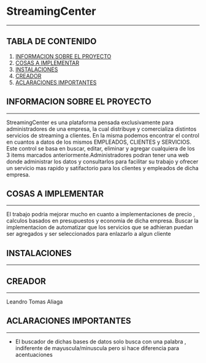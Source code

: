 # StreamingCenter
***


## TABLA DE CONTENIDO 
1. [INFORMACION SOBRE EL PROYECTO](#proyecto)
2. [COSAS A IMPLEMENTAR](#A-mejorar)
3. [INSTALACIONES](#instalaciones)
4. [CREADOR](#creador)
5. [ACLARACIONES IMPORTANTES](#aclaraciones)


## INFORMACION SOBRE EL PROYECTO 
***
StreamingCenter es una plataforma pensada exclusivamente para administradores de una empresa, la cual distribuye y comercializa distintos servicios de streaming a clientes. En la misma podemos encontrar el control en cuantos a datos de los mismos EMPLEADOS, CLIENTES y SERVICIOS. Este control se basa en buscar, editar, eliminar y agregar cualquiera de los 3 items marcados anteriormente.Administradores podran tener una web donde administrar los datos y consultarlos para facilitar su trabajo y ofrecer un servicio mas rapido y satifactorio para los clientes y empleados de dicha empresa.

## COSAS A IMPLEMENTAR
***
El trabajo podria mejorar mucho en cuanto a implementaciones de precio , calculos basados en presupuestos y economia de dicha empresa. Buscar la implementacion de automatizar que los servicios que se adhieran puedan ser agregados y ser seleccionados para enlazarlo a algun cliente

## INSTALACIONES
***


## CREADOR
***
Leandro Tomas Aliaga

## ACLARACIONES IMPORTANTES
***

* El buscador de dichas bases de datos solo busca con una palabra , indiferente de mayuscula/minuscula pero si hace diferencia para acentuaciones 
